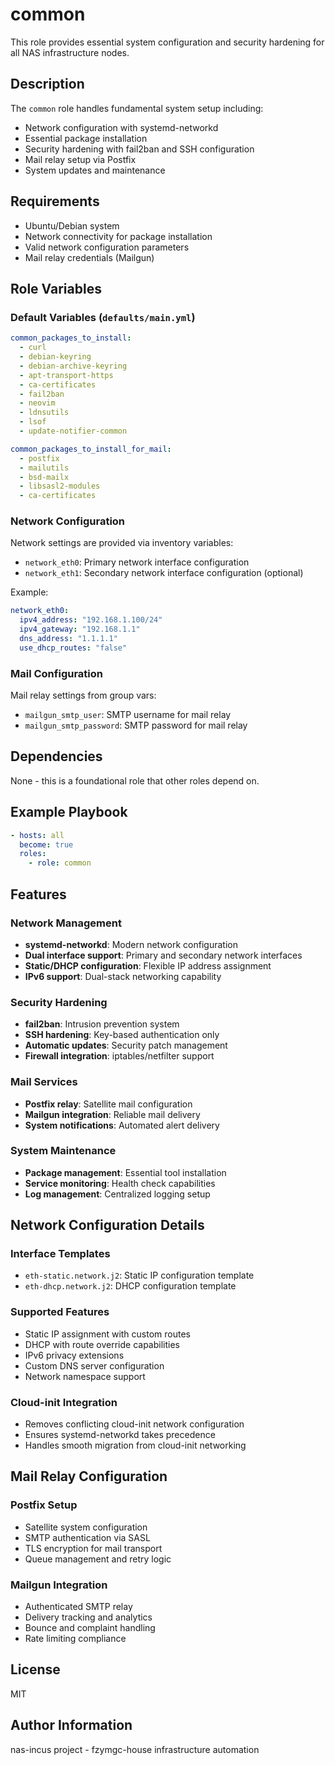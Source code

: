 # common

This role provides essential system configuration and security hardening for all NAS infrastructure nodes.

## Description

The `common` role handles fundamental system setup including:
- Network configuration with systemd-networkd
- Essential package installation
- Security hardening with fail2ban and SSH configuration
- Mail relay setup via Postfix
- System updates and maintenance

## Requirements

- Ubuntu/Debian system
- Network connectivity for package installation
- Valid network configuration parameters
- Mail relay credentials (Mailgun)

## Role Variables

### Default Variables (`defaults/main.yml`)

```yaml
common_packages_to_install:
  - curl
  - debian-keyring
  - debian-archive-keyring
  - apt-transport-https
  - ca-certificates
  - fail2ban
  - neovim
  - ldnsutils
  - lsof
  - update-notifier-common

common_packages_to_install_for_mail:
  - postfix
  - mailutils
  - bsd-mailx
  - libsasl2-modules
  - ca-certificates
```

### Network Configuration

Network settings are provided via inventory variables:
- `network_eth0`: Primary network interface configuration
- `network_eth1`: Secondary network interface configuration (optional)

Example:
```yaml
network_eth0:
  ipv4_address: "192.168.1.100/24"
  ipv4_gateway: "192.168.1.1"
  dns_address: "1.1.1.1"
  use_dhcp_routes: "false"
```

### Mail Configuration

Mail relay settings from group vars:
- `mailgun_smtp_user`: SMTP username for mail relay
- `mailgun_smtp_password`: SMTP password for mail relay

## Dependencies

None - this is a foundational role that other roles depend on.

## Example Playbook

```yaml
- hosts: all
  become: true
  roles:
    - role: common
```

## Features

### Network Management
- **systemd-networkd**: Modern network configuration
- **Dual interface support**: Primary and secondary network interfaces
- **Static/DHCP configuration**: Flexible IP address assignment
- **IPv6 support**: Dual-stack networking capability

### Security Hardening
- **fail2ban**: Intrusion prevention system
- **SSH hardening**: Key-based authentication only
- **Automatic updates**: Security patch management
- **Firewall integration**: iptables/netfilter support

### Mail Services
- **Postfix relay**: Satellite mail configuration
- **Mailgun integration**: Reliable mail delivery
- **System notifications**: Automated alert delivery

### System Maintenance
- **Package management**: Essential tool installation
- **Service monitoring**: Health check capabilities
- **Log management**: Centralized logging setup

## Network Configuration Details

### Interface Templates
- `eth-static.network.j2`: Static IP configuration template
- `eth-dhcp.network.j2`: DHCP configuration template

### Supported Features
- Static IP assignment with custom routes
- DHCP with route override capabilities
- IPv6 privacy extensions
- Custom DNS server configuration
- Network namespace support

### Cloud-init Integration
- Removes conflicting cloud-init network configuration
- Ensures systemd-networkd takes precedence
- Handles smooth migration from cloud-init networking

## Mail Relay Configuration

### Postfix Setup
- Satellite system configuration
- SMTP authentication via SASL
- TLS encryption for mail transport
- Queue management and retry logic

### Mailgun Integration
- Authenticated SMTP relay
- Delivery tracking and analytics
- Bounce and complaint handling
- Rate limiting compliance

## License

MIT

## Author Information

nas-incus project - fzymgc-house infrastructure automation